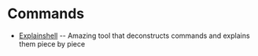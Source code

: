 # Commands
- [Explainshell](https://explainshell.com/) -- Amazing tool that deconstructs commands and explains them piece by piece
